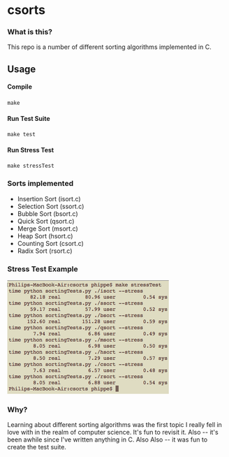 # csorts

### What is this?
This repo is a number of different sorting algorithms implemented in C.

## Usage
#### Compile
`make`

#### Run Test Suite
`make test`

#### Run Stress Test
`make stressTest`

### Sorts implemented
* Insertion Sort (isort.c)
* Selection Sort (ssort.c)
* Bubble Sort (bsort.c)
* Quick Sort (qsort.c)
* Merge Sort (msort.c)
* Heap Sort (hsort.c)
* Counting Sort (csort.c)
* Radix Sort (rsort.c)

### Stress Test Example
![Stress test](/stressTest.png?raw=true)

### Why?
Learning about different sorting algorithms was the first topic I really fell in love with in the realm of computer science. It's fun to revisit it. Also -- it's been awhile since I've written anything in C. Also Also -- it was fun to create the test suite.

